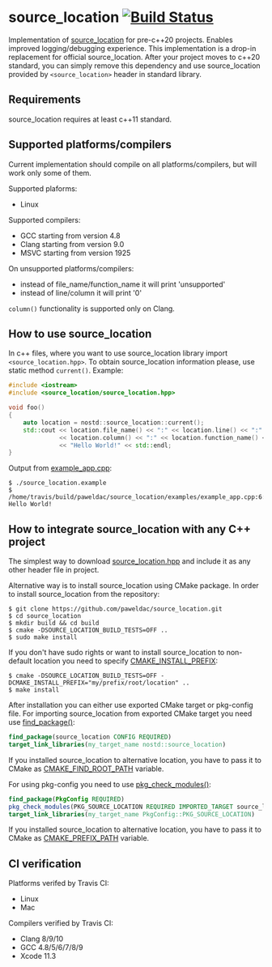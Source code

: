 # source_location [![Build Status](https://travis-ci.org/paweldac/source_location.svg?branch=master)](https://travis-ci.org/paweldac/source_location)

Implementation of [source_location](https://en.cppreference.com/w/cpp/utility/source_location) for pre-c++20 projects. Enables improved logging/debugging experience. This implementation is a drop-in replacement for official source_location. After your project moves to c++20 standard, you can simply remove this dependency and use source_location provided by `<source_location>` header in standard library.

## Requirements

source_location requires at least c++11 standard.

## Supported platforms/compilers

Current implementation should compile on all platforms/compilers, but will work only some of them.

Supported plaforms:
- Linux

Supported compilers:
- GCC starting from version 4.8
- Clang starting from version 9.0
- MSVC starting from version 1925

On unsupported platforms/compilers:
- instead of file_name/function_name it will print 'unsupported'
- instead of line/column it will print '0'

`column()` functionality is supported only on Clang.

## How to use source_location

In c++ files, where you want to use source_location library import `<source_location.hpp>`. To obtain source_location information please, use static method `current()`. Example:
```c++
#include <iostream>
#include <source_location/source_location.hpp>

void foo()
{
    auto location = nostd::source_location::current();
    std::cout << location.file_name() << ":" << location.line() << ":"
              << location.column() << ":" << location.function_name() << ": "
              << "Hello World!" << std::endl;
}
```

Output from [example_app.cpp](https://raw.githubusercontent.com/paweldac/source_location/master/examples/example_app.cpp):
```
$ ./source_location.example
$ /home/travis/build/paweldac/source_location/examples/example_app.cpp:6:0:main: Hello World!
```

## How to integrate source_location with any C++ project

The simplest way to download [source_location.hpp](https://raw.githubusercontent.com/paweldac/source_location/master/include/source_location/source_location.hpp) and include it as any other header file in project.

Alternative way is to install source_location using CMake package. In order to install source_location from the repository:
```
$ git clone https://github.com/paweldac/source_location.git
$ cd source_location
$ mkdir build && cd build
$ cmake -DSOURCE_LOCATION_BUILD_TESTS=OFF ..
$ sudo make install
```

If you don't have sudo rights or want to install source_location to non-default location you need to specify [CMAKE_INSTALL_PREFIX](https://cmake.org/cmake/help/latest/variable/CMAKE_INSTALL_PREFIX.html):
```
$ cmake -DSOURCE_LOCATION_BUILD_TESTS=OFF -DCMAKE_INSTALL_PREFIX="my/prefix/root/location" ..
$ make install
```

After installation you can either use exported CMake target or pkg-config file. 
For importing source_location from exported CMake target you need use [find_package()](https://cmake.org/cmake/help/latest/command/find_package.html):
```cmake
find_package(source_location CONFIG REQUIRED)
target_link_libraries(my_target_name nostd::source_location)
```
If you installed source_location to alternative location, you have to pass it to CMake as [CMAKE_FIND_ROOT_PATH](https://cmake.org/cmake/help/latest/variable/CMAKE_FIND_ROOT_PATH.html) variable.

For using pkg-config you need to use [pkg_check_modules()](https://cmake.org/cmake/help/latest/module/FindPkgConfig.html#command:pkg_check_modules):
```cmake
find_package(PkgConfig REQUIRED)
pkg_check_modules(PKG_SOURCE_LOCATION REQUIRED IMPORTED_TARGET source_location)
target_link_libraries(my_target_name PkgConfig::PKG_SOURCE_LOCATION)
```
If you installed source_location to alternative location, you have to pass it to CMake as [CMAKE_PREFIX_PATH](https://cmake.org/cmake/help/latest/variable/CMAKE_PREFIX_PATH.html) variable.

## CI verification

Platforms verifed by Travis CI:
- Linux
- Mac

Compilers verified by Travis CI:
- Clang 8/9/10
- GCC 4.8/5/6/7/8/9
- Xcode 11.3
